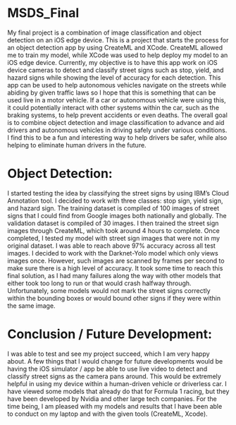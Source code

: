 # MSDS_Final

My final project is a combination of image classification and object detection on an iOS edge device. This is a project that starts the process for an object detection app by using CreateML and XCode. CreateML allowed me to train my model, while XCode was used to help deploy my model to an iOS edge device. Currently, my objective is to have this app work on iOS device cameras to detect and classify street signs such as stop, yield, and hazard signs while showing the level of accuracy for each detection. This app can be used to help autonomous vehicles navigate on the streets while abiding by given traffic laws so I hope that this is something that can be used live in a motor vehicle. If a car or autonomous vehicle were using this, it could potentially interact with other systems within the car, such as the braking systems, to help prevent accidents or even deaths.
The overall goal is to combine object detection and image classification to advance and aid drivers and autonomous vehicles in driving safely under various conditions. I find this to be a fun and interesting way to help drivers be safer, while also helping to eliminate human drivers in the future. 


# Object Detection:
I started testing the idea by classifying the street signs by using IBM’s Cloud Annotation tool. I decided to work with three classes: stop sign, yield sign, and hazard sign. The training dataset is compiled of 100 images of street signs that I could find from Google images both nationally and globally. The validation dataset is compiled of 30 images. I then trained the street sign images through CreateML, which took around 4 hours to complete. Once completed, I tested my model with street sign images that were not in my original dataset. I was able to reach above 97% accuracy across all test images. I decided to work with the Darknet-Yolo model which only views images once. However, such images are scanned by frames per second to make sure there is a high level of accuracy. It took some time to reach this final solution, as I had many failures along the way with other models that either took too long to run or that would crash halfway through. Unfortunately, some models would not mark the street signs correctly within the bounding boxes or would bound other signs if they were within the same image. 


# Conclusion / Future Development:
I was able to test and see my project succeed, which I am very happy about. A few things that I would change for future developments would be having the iOS simulator / app be able to use live video to detect and classify street signs as the camera pans around. This would be extremely helpful in using my device within a human-driven vehicle or driverless car. I have viewed some models that already do that for Formula 1 racing, but they have been developed by Nvidia and other large tech companies. For the time being, I am pleased with my models and results that I have been able to conduct on my laptop and with the given tools (CreateML, Xcode).  
